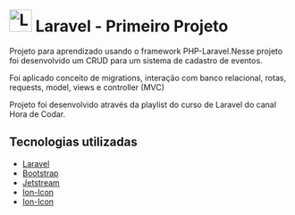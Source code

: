<h1><a href="https://laravel.com/" target="_blank"><img src="https://logonoid.com/images/thumbs/laravel-logo.png" width=40  alt="Laravel Logo" /></a> Laravel - Primeiro Projeto</h1>
<p>Projeto para aprendizado usando o framework PHP-Laravel.Nesse projeto foi desenvolvido um CRUD para um sistema de cadastro de eventos.</p>

<p>Foi aplicado conceito de migrations, interação com banco relacional, rotas, requests, model, views e controller (MVC)</p>

<p>Projeto foi desenvolvido através da playlist do curso de Laravel do canal Hora de Codar.</p>

<h2>Tecnologias utilizadas</h2>
<ul>
    <li><a href="https://laravel.com/">Laravel</a></li>
    <li><a href="https://getbootstrap.com/">Bootstrap</a></li>
    <li><a href="https://jetstream.laravel.com/2.x/introduction.html">Jetstream</a></li>
    <li><a href="https://ionic.io/">Ion-Icon</a></li>
    <li><a href="https://laravel-livewire.com/">Ion-Icon</a></li>
</ul>
